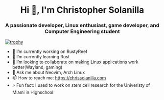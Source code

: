 
<h1 align="center">Hi 👋, I'm Christopher Solanilla</h1>
<h3 align="center">A passionate developer, Linux enthusiast, game developer, and Computer Engineering student</h3>

[![trophy](https://github-profile-trophy.vercel.app/?username=chrissolanilla)](https://github.com/ryo-ma/github-profile-trophy)

- 🔭 I’m currently working on RustyReef
- 🌱 I’m currently learning Rust
- 👯 I’m looking to collaborate on making Linux applications work better(Wayland, gaming)
- 💬 Ask me about Neovim, Arch Linux
- 📫 How to reach me: https://chrissolanilla.com
- ⚡ Fun fact: I used to work on stem cell research for the Univeristy of Miami in Highschool

